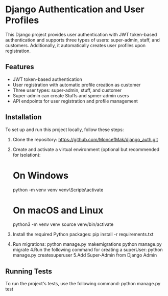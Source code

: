 # Django Authentication and User Profiles

This Django project provides user authentication with JWT token-based authentication and supports three types of users: super-admin, staff, and customers. Additionally, it automatically creates user profiles upon registration.

## Features

- JWT token-based authentication
- User registration with automatic profile creation as customer
- Three user types: super-admin, stuff, and customer
- Super-admin can create Stuffs and spmer-admin users 
- API endpoints for user registration and profile management

## Installation

To set up and run this project locally, follow these steps:

1. Clone the repository:
   https://github.com/MoncefMak/django_auth.git
2. Create and activate a virtual environment (optional but recommended for isolation):
   # On Windows
   python -m venv venv
   venv\Scripts\activate

   # On macOS and Linux
   python3 -m venv venv
   source venv/bin/activate
   
4. Install the required Python packages:
  pip install -r requirements.txt
5. Run migrations:
  python manage.py makemigrations
  python manage.py migrate
4.Run the following command for creating a superUser:
  python manage.py createsuperuser
5.Add Super-Admin from Django Admin

## Running Tests

To run the project's tests, use the following command:
    python manage.py test

